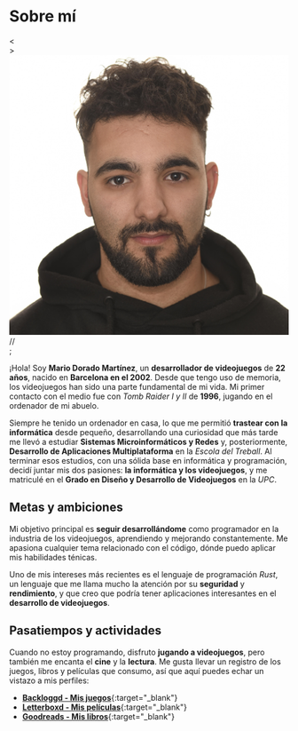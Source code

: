 # Sobre mí

<div class="avatar-container">
  <div class="code-element top-left">&lt;</div>
  <div class="code-element top-right">&gt;</div>
  <img src="../../assets/yo.jpg" alt="Mi foto de perfil" class="avatar-image">
  <div class="code-element bottom-left">//</div>
  <div class="code-element bottom-right">;</div>
</div>

¡Hola! Soy **Mario Dorado Martínez**, un **desarrollador de videojuegos** de **22 años**, nacido en **Barcelona en el 2002**. Desde que tengo uso de memoria, los videojuegos han sido una parte fundamental de mi vida. Mi primer contacto con el medio fue con *Tomb Raider I y II* de **1996**, jugando en el ordenador de mi abuelo.

Siempre he tenido un ordenador en casa, lo que me permitió **trastear con la informática** desde pequeño, desarrollando una curiosidad que más tarde me llevó a estudiar **Sistemas Microinformáticos y Redes** y, posteriormente, **Desarrollo de Aplicaciones Multiplataforma** en la *Escola del Treball*. Al terminar esos estudios, con una sólida base en informática y programación, decidí juntar mis dos pasiones: **la informática y los videojuegos**, y me matriculé en el **Grado en Diseño y Desarrollo de Videojuegos** en la *UPC*.

## Metas y ambiciones

Mi objetivo principal es **seguir desarrollándome** como programador en la industria de los videojuegos, aprendiendo y mejorando constantemente. Me apasiona cualquier tema relacionado con el código, dónde puedo aplicar mis habilidades ténicas.

Uno de mis intereses más recientes es el lenguaje de programación *Rust*, un lenguaje que me llama mucho la atención por su **seguridad** y **rendimiento**, y que creo que podría tener aplicaciones interesantes en el **desarrollo de videojuegos**.

## Pasatiempos y actividades

Cuando no estoy programando, disfruto **jugando a videojuegos**, pero también me encanta el **cine** y la **lectura**. Me gusta llevar un registro de los juegos, libros y películas que consumo, así que aquí puedes echar un vistazo a mis perfiles:

- [**Backloggd - Mis juegos**](https://www.backloggd.com/u/mdoradom/){:target="_blank"}
- [**Letterboxd - Mis películas**](https://letterboxd.com/mdoradom/){:target="_blank"}
- [**Goodreads - Mis libros**](https://www.goodreads.com/mdoradom/){:target="_blank"}
